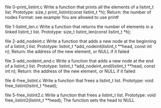 file 0-print_listint.c Write a function that prints all the elements of a listint_t list.
Prototype: size_t print_listint(const listint_t *h);
Return: the number of nodes
Format: see example
You are allowed to use printf

file 1-listint_len.c  Write a function that returns the number of elements in a linked listint_t list.
Prototype: size_t listint_len(const listint_t *h);

file 2-add_nodeint.c Write a function that adds a new node at the beginning of a listint_t list.
Prototype: listint_t *add_nodeint(listint_t **head, const int n);
Return: the address of the new element, or NULL if it failed

file 3-add_nodeint_end.c Write a function that adds a new node at the end of a listint_t list.
Prototype: listint_t *add_nodeint_end(listint_t **head, const int n);
Return: the address of the new element, or NULL if it failed

file 4-free_listint.c  Write a function that frees a listint_t list.
Prototype: void free_listint(listint_t *head);

file 5-free_listint2.c Write a function that frees a listint_t list.
Prototype: void free_listint2(listint_t **head);
The function sets the head to NULL
 

